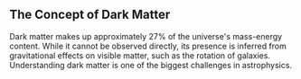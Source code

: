## The Concept of Dark Matter

Dark matter makes up approximately 27% of the universe's mass-energy content. While it cannot be observed directly, its presence is inferred from gravitational effects on visible matter, such as the rotation of galaxies. Understanding dark matter is one of the biggest challenges in astrophysics.
